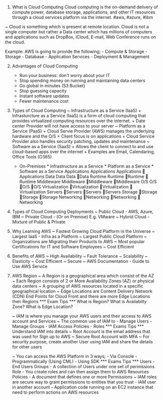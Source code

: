 1. What is Cloud Computing
Cloud computing is the on-demand delivery of compute power, database storage, applications, and other IT resources through a cloud services platform via the internet. #aws, #azure, #ibm

~ Cloud is something which is present at remote location. Cloud is not a single computer but rather a Data center which has millions of computers and applications such as DropBox, iCloud, E-mail, Web Conference runs on the cloud.

Example:
AWS is going to provide the following;
    - Compute & Storage
    - Storage
    - Database
    - Application Services
    - Deployment & Management

2. Advantages of Cloud Computing
    - Run your business: don't worry about your IT
    - Stop spending money on running and maintaining data centers
    - Go global in minutes (S3 Bucket)
    - Stop guessing capacity
    - Instant software updates
    - Fewer maintenance cost

3. Types of Cloud Computing
    ~ Infrastructure as a Service (IaaS)
        + Infrasturcture as a Service (IaaS) is a form of cloud computing that provides virtualized computing resources over the internet.
        + Date center Provider will not have access to your server
    ~ Platform as a Service (PaaS)
        + Cloud Servie Provider (AWS) manages the underlying hardware and the O/S
        + Client focus is on applications
        + Cloud Service Provider also handles security patching, updates and maintenance
    ~ Software as a Service (SaaS)
        + Allows the client to connect to and use cloud-based apps over the internet
        + Examples are Email, Calendaring, Office Tools (O365)
    
    * On-Premises       * Infrastructure as a Service       * Platform as a Service     * Software as a Service
        Applications        Applications                        Applications                📌Applications
        Data                Data                                Data                        📌Data
        Runtime             Runtime                             📌Runtime                   📌Runtime
        Middleware          Middleware                          📌Middleware                📌Middleware
        O/S                 O/S                                 📌O/S                       📌O/S
        Virtualization      📌Virtualization                    📌Virtualization            📌Virtualization
        Servers             📌Servers                           📌Servers                   📌Servers
        Storage             📌Storage                           📌Storage                   📌Storage
        Networking          📌Networking                        📌Networking                📌Networking                

4. Types of Cloud Computing Deployments
    ~ Public Cloud - AWS, Azure, IBM
    ~ Private Cloud - (Or on Premise) E.g. VMware
    ~ Hybrid Cloud - Mixture of Public & Private

5. Why Learning AWS
    ~ Fastest Growing Cloud Platform in the Universe
    ~ Largest IaaS - Infra as a Platform
    ~ Largest Public Cloud Platform
    ~ Organizations are Migrating their Products to AWS
    ~ Most popular Certifications for IT and Software Employees
    ~ Cost Efficient

6. Benefits of AWS
    ~ High Availability
    ~ Fault Tolerance
    ~ Scalability
    ~ Elasticity
    ~ Cost Efficient
    ~ Secure
    ~ AWS Documentation - Guide to Use AWS Service

7. AWS Region
    ~ A Region is a geographical area which consist of the AZ
    ~ Each Region consists of 2 or More Availability Zones (AZ) or physical data centers
    ~ A grouping of AWS resources located in a specific geographical location
    ~ Edge Locations are Content Delivery Network (CDN) End Points for Cloud Front and there are more Edge Locations then Regions
        *** Exam Tips ***
        What is Region?
        What is Availabilty Zone?
        What is Edge Location?

    ~ IAM is where you manage your AWS users and their access to AWS account and Services
    ~ The common use of IAM to
        - Manage Users
        - Manage Groups
        - IAM Access Policies
        - Roles
        *** Exams Tips ***
        Understand IAM into details
    ~ Root Account is the email address that was used for Sign up to AWS
    ~ Secure Root Account with MFA
    ~ For security purpose, create another User using IAM and share the details for other users

    ~ You can access the AWS Platform in 3 ways;
        - Via Console
        - Programmatically (Using CML)
        - Using SDK
        *** Exams Tips ***
        Users - End Users
        Groups - A collection of Users under one set of permissions
        Role - You create roles and can then assign them to AWS Resources
        Policies - A document that defines one or more Permissions
    ~ IAM roles are secure way to grant permissions to entities that you trust
        - IAM user in another account
        - Application code running on an EC2 instance that need to perform actions on AWS resources